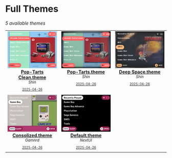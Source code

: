 # Full Themes

*5 available themes*

<table align="center"><tr>
<td align="center" valign="top" width="33%">

<a href="https://github.com/Leviathanium/NextUI-Themes/raw/main/Packages/themes/Pop-Tarts-Clean.theme.zip">
<img title="Name: Pop-Tarts Clean.theme&#013;Author: Shin&#013;Last updated: 2025-04-26&#013;(Click to download)" width="480px" src="https://github.com/Leviathanium/NextUI-Themes/raw/main/Catalog/.metadata/previews/Pop-Tarts-Clean.theme.png" /><br/>
<b>Pop-Tarts Clean.theme</b>
</a><br/>
<sup><i>Shin</i></sup><br>
<sub>
<sup><a title="Last updated: 2025-04-26" href="https://github.com/Leviathanium/NextUI-Themes/commits/main/Catalog/Themes/Pop-Tarts Clean.theme">2025-04-26</a></sup>

</sub>
</td>

<td align="center" valign="top" width="33%">

<a href="https://github.com/Leviathanium/NextUI-Themes/raw/main/Packages/themes/Pop-Tarts.theme.zip">
<img title="Name: Pop-Tarts.theme&#013;Author: Shin&#013;Last updated: 2025-04-26&#013;(Click to download)" width="480px" src="https://github.com/Leviathanium/NextUI-Themes/raw/main/Catalog/.metadata/previews/Pop-Tarts.theme.png" /><br/>
<b>Pop-Tarts.theme</b>
</a><br/>
<sup><i>Shin</i></sup><br>
<sub>
<sup><a title="Last updated: 2025-04-26" href="https://github.com/Leviathanium/NextUI-Themes/commits/main/Catalog/Themes/Pop-Tarts.theme">2025-04-26</a></sup>

</sub>
</td>

<td align="center" valign="top" width="33%">

<a href="https://github.com/Leviathanium/NextUI-Themes/raw/main/Packages/themes/Deep-Space.theme.zip">
<img title="Name: Deep Space.theme&#013;Author: Shin&#013;Last updated: 2025-04-26&#013;(Click to download)" width="480px" src="https://github.com/Leviathanium/NextUI-Themes/raw/main/Catalog/.metadata/previews/Deep-Space.theme.png" /><br/>
<b>Deep Space.theme</b>
</a><br/>
<sup><i>Shin</i></sup><br>
<sub>
<sup><a title="Last updated: 2025-04-26" href="https://github.com/Leviathanium/NextUI-Themes/commits/main/Catalog/Themes/Deep Space.theme">2025-04-26</a></sup>

</sub>
</td>
</tr><tr>
<td align="center" valign="top" width="33%">

<a href="https://github.com/Leviathanium/NextUI-Themes/raw/main/Packages/themes/Consolized.theme.zip">
<img title="Name: Consolized.theme&#013;Author: Gamnrd&#013;Last updated: 2025-04-26&#013;(Click to download)" width="480px" src="https://github.com/Leviathanium/NextUI-Themes/raw/main/Catalog/.metadata/previews/Consolized.theme.png" /><br/>
<b>Consolized.theme</b>
</a><br/>
<sup><i>Gamnrd</i></sup><br>
<sub>
<sup><a title="Last updated: 2025-04-26" href="https://github.com/Leviathanium/NextUI-Themes/commits/main/Catalog/Themes/Consolized.theme">2025-04-26</a></sup>

</sub>
</td>

<td align="center" valign="top" width="33%">

<a href="https://github.com/Leviathanium/NextUI-Themes/raw/main/Packages/themes/Default.theme.zip">
<img title="Name: Default.theme&#013;Author: NextUI&#013;Last updated: 2025-04-26&#013;(Click to download)" width="480px" src="https://github.com/Leviathanium/NextUI-Themes/raw/main/Catalog/.metadata/previews/Default.theme.png" /><br/>
<b>Default.theme</b>
</a><br/>
<sup><i>NextUI</i></sup><br>
<sub>
<sup><a title="Last updated: 2025-04-26" href="https://github.com/Leviathanium/NextUI-Themes/commits/main/Catalog/Themes/Default.theme">2025-04-26</a></sup>

</sub>
</td>


</tr></table>
